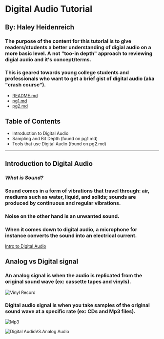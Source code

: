 # __Digital Audio Tutorial__
## By: Haley Heidenreich 
### The purpose of the content for this tutorial is to give readers/students a better understanding of digial audio on a more basic level. A not "too-in depth" approach to reviewing digial audio and it's concept/terms. 
### This is geared towards young college students and professionals who want to get a brief gist of digital audio (aka "crash course"). 

* [README.md](http://github.com/haleyheidenreich/Digital_Tutorial/blob/master/README.md)
* [pg1.md](http://github.com/haleyheidenreich/Digital_Tutorial/blob/master/pg1.md)
* [pg2.md](http://github.com/haleyheidenreich/Digital_Tutorial/blob/master/pg2.md)

## __**Table of Contents**__ 

* Introduction to Digital Audio 
* Sampling and Bit Depth (found on pg1.md)
* Tools that use Digital Audio (found on pg2.md)

---

## __**Introduction to Digital Audio**__

### _What is Sound?_

### Sound comes in a form of vibrations that travel through: air, mediums such as water, liquid, and solids; sounds are produced by continuous and regular vibrations. 
### Noise on the other hand is an unwanted sound.
### When it comes down to digital audio, a microphone for instance converts the sound into an electrical current. 

[Intro to Digital Audio](http://scharl.at/soundbearbeitung/audacity/tutorial_basics_1.html)

## __Analog vs Digital signal__ 

### An analog signal is when the audio is replicated from the original sound wave (ex: cassette tapes and vinyls).

![Vinyl Record](http://github.com/haleyheidenreich/Digital_Tutorial/blob/master/album-black-classic-167092.jpg)

### Digital audio signal is when you take **samples** of the original sound wave at a specific rate (ex: CDs and Mp3 files).

![Mp3](https://www.google.com/url?sa=i&source=images&cd=&cad=rja&uact=8&ved=2ahUKEwif3oCc1YTfAhUMJt8KHTxnCbkQjRx6BAgBEAU&url=https%3A%2F%2Fwww.amazon.com%2FSony-NWE395-Walkman-Player-Black%2Fdp%2FB01CCESGDO&psig=AOvVaw0CBLTwL-m3Dred3xLw_0WF&ust=1543961031097448)

![Digital AudioVS.Analog Audio](https://www.google.com/url?sa=i&source=images&cd=&cad=rja&uact=8&ved=2ahUKEwi4rvjuzYTfAhUrHTQIHW_gAYQQjRx6BAgBEAU&url=https%3A%2F%2Fwww.electronicproducts.com%2FDigital_ICs%2FVideo_Graphics_Audio%2FAnalog_Vs_Digital_Sound.aspx&psig=AOvVaw2jE4MPSRhBKTHw5gvUjMHC&ust=1543959058398516)





